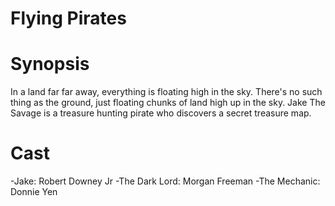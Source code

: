 # Flying Pirates

# Synopsis
In a land far far away, everything is floating high in the sky. There's no such thing as the ground, just floating chunks of land high up in the sky. Jake The Savage is a treasure hunting pirate who discovers a secret treasure map.

# Cast
-Jake: Robert Downey Jr
-The Dark Lord: Morgan Freeman
-The Mechanic: Donnie Yen
